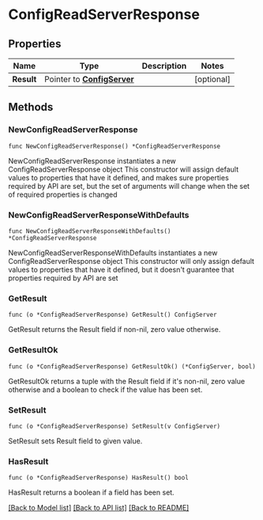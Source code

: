 # ConfigReadServerResponse

## Properties

Name | Type | Description | Notes
------------ | ------------- | ------------- | -------------
**Result** | Pointer to [**ConfigServer**](ConfigServer.md) |  | [optional] 

## Methods

### NewConfigReadServerResponse

`func NewConfigReadServerResponse() *ConfigReadServerResponse`

NewConfigReadServerResponse instantiates a new ConfigReadServerResponse object
This constructor will assign default values to properties that have it defined,
and makes sure properties required by API are set, but the set of arguments
will change when the set of required properties is changed

### NewConfigReadServerResponseWithDefaults

`func NewConfigReadServerResponseWithDefaults() *ConfigReadServerResponse`

NewConfigReadServerResponseWithDefaults instantiates a new ConfigReadServerResponse object
This constructor will only assign default values to properties that have it defined,
but it doesn't guarantee that properties required by API are set

### GetResult

`func (o *ConfigReadServerResponse) GetResult() ConfigServer`

GetResult returns the Result field if non-nil, zero value otherwise.

### GetResultOk

`func (o *ConfigReadServerResponse) GetResultOk() (*ConfigServer, bool)`

GetResultOk returns a tuple with the Result field if it's non-nil, zero value otherwise
and a boolean to check if the value has been set.

### SetResult

`func (o *ConfigReadServerResponse) SetResult(v ConfigServer)`

SetResult sets Result field to given value.

### HasResult

`func (o *ConfigReadServerResponse) HasResult() bool`

HasResult returns a boolean if a field has been set.


[[Back to Model list]](../README.md#documentation-for-models) [[Back to API list]](../README.md#documentation-for-api-endpoints) [[Back to README]](../README.md)


